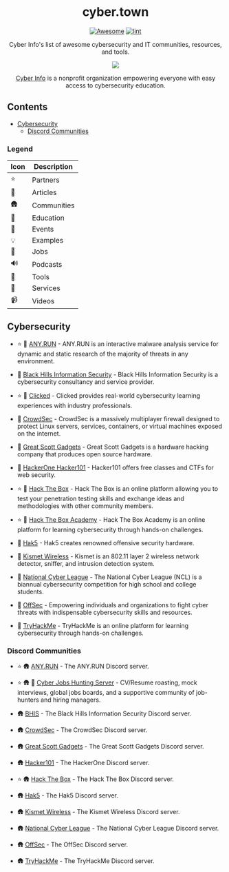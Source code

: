 <div align="center">

<!-- title -->

<!--lint ignore awesome-heading-->

# cyber.town
[![Awesome](https://awesome.re/badge.svg)](https://awesome.re)
[![lint](https://github.com/Cyber-Info/cyber.town/actions/workflows/lint.yaml/badge.svg)](https://github.com/Cyber-Info/cyber.town/actions/workflows/lint.yaml)

<!-- subtitle -->

Cyber Info's list of awesome cybersecurity and IT communities, resources, and tools.

<!-- image -->

<a href="" target="_blank" rel="noopener noreferrer">
  <img src="https://cyber.info/cdn-cgi/imagedelivery/sMLq4akwbRpRfPyOdvx9CA/448ec5c2-41e0-4912-e5ce-3220bbcdbc00/github" />
</a>

<!-- description -->

[Cyber Info](https://cyber.info) is a nonprofit organization
empowering everyone with easy access to cybersecurity education.

</div>

<!-- TOC -->

## Contents

- [Cybersecurity](#cybersecurity)
  - [Discord Communities](#discord-communities)

<!-- Legend -->

### Legend

| Icon | Description |
|------|-------------|
| ⭐️   | Partners    |
| 📝   | Articles    |
| 🛖   | Communities |
| 🧠   | Education   |
| 📅   | Events      |
| 💡   | Examples    |
| 👔   | Jobs        |
| 🔊   | Podcasts    |
| 🔧   | Tools       |
| 👷   | Services    |
| 📹   | Videos      |

<!-- CONTENT -->

## Cybersecurity

- ⭐️ 🔧 [ANY.RUN](https://cyb.fyi/anyrun) - ANY.RUN is an interactive malware analysis service for dynamic and static research of the majority of threats in any environment.

- 👷 [Black Hills Information Security](https://www.blackhillsinfosec.com) - Black Hills Information Security is a cybersecurity consultancy and service provider.

- ⭐️ 🧠 [Clicked](https://cyb.fyi/clicked) - Clicked provides real-world cybersecurity learning experiences with industry professionals.

- 🔧 [CrowdSec](https://crowdsec.net) - CrowdSec is a massively multiplayer firewall designed to protect Linux servers, services, containers, or virtual machines exposed on the internet.

- 🔧 [Great Scott Gadgets](https://greatscottgadgets.com) - Great Scott Gadgets is a hardware hacking company that produces open source hardware.

- 🧠 [HackerOne Hacker101](https://www.hackerone.com/hackers/hacker101) - Hacker101 offers free classes and CTFs for web security.

- ⭐️ 🧠 [Hack The Box](https://cyb.fyi/htb) - Hack The Box is an online platform allowing you to test your penetration testing skills and exchange ideas and methodologies with other community members.

- ⭐️ 🧠 [Hack The Box Academy](https://cyb.fyi/htba) - Hack The Box Academy is an online platform for learning cybersecurity through hands-on challenges.

- 🔧 [Hak5](https://hak5.org) - Hak5 creates renowned offensive security hardware.

- 🔧 [Kismet Wireless](https://kismetwireless.net/) - Kismet is an 802.11 layer 2 wireless network detector, sniffer, and intrusion detection system.

- 📅 [National Cyber League](https://www.nationalcyberleague.org) - The National Cyber League (NCL) is a biannual cybersecurity competition for high school and college students.

- 🧠 [OffSec](https://offsec.com/) - Empowering individuals and organizations to fight cyber threats with indispensable cybersecurity skills and resources.

- 🧠 [TryHackMe](https://tryhackme.com) - TryHackMe is an online platform for learning cybersecurity through hands-on challenges.



### Discord Communities

- ⭐️ 🛖 [ANY.RUN](https://cyb.fyi/anyrund) - The ANY.RUN Discord server.

- ⭐️ 🛖 👔 [Cyber Jobs Hunting Server](https://cyb.fyi/cjh) - CV/Resume roasting, mock interviews, global jobs boards,
  and a supportive community of job-hunters and hiring managers.

- 🛖 [BHIS](https://discord.gg/bhis) - The Black Hills Information Security Discord server.

- 🛖 [CrowdSec](https://discord.gg/crowdsec) - The CrowdSec Discord server.

- 🛖 [Great Scott Gadgets](https://discord.gg/rsfMw3rsU8) - The Great Scott Gadgets Discord server.

- 🛖 [Hacker101](https://www.hacker101.com/discord) - The HackerOne Discord server.

- ⭐️ 🛖 [Hack The Box](https://discord.gg/hackthebox) - The Hack The Box Discord server.

- 🛖 [Hak5](https://discord.gg/hak5) - The Hak5 Discord server.

- 🛖 [Kismet Wireless](https://discord.gg/vtauyZ5sUj) - The Kismet Wireless Discord server.

- 🛖 [National Cyber League](https://discord.gg/g8gPkMWxPC) - The National Cyber League Discord server.

- 🛖 [OffSec](https://discord.gg/offsec) - The OffSec Discord server.

- 🛖 [TryHackMe](https://discord.gg/tryhackme) - The TryHackMe Discord server.

<!-- END CONTENT -->
